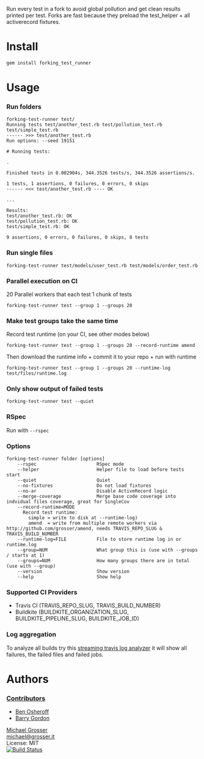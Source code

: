 Run every test in a fork to avoid global pollution and get clean results printed per test.
Forks are fast because they preload the test_helper + all activerecord fixtures.

Install
=======

```Bash
gem install forking_test_runner
```

Usage
=====

### Run folders

```
forking-test-runner test/
Running tests test/another_test.rb test/pollution_test.rb test/simple_test.rb
------ >>> test/another_test.rb
Run options: --seed 19151

# Running tests:

.

Finished tests in 0.002904s, 344.3526 tests/s, 344.3526 assertions/s.

1 tests, 1 assertions, 0 failures, 0 errors, 0 skips
------ <<< test/another_test.rb ---- OK

...

Results:
test/another_test.rb: OK
test/pollution_test.rb: OK
test/simple_test.rb: OK

9 assertions, 0 errors, 0 failures, 0 skips, 8 tests
```

### Run single files

```
forking-test-runner test/models/user_test.rb test/models/order_test.rb
```

### Parallel execution on CI

20 Parallel workers that each test 1 chunk of tests

```
forking-test-runner test --group 1 --groups 20
```

### Make test groups take the same time

Record test runtime (on your CI, see other modes below)

```
forking-test-runner test --group 1 --groups 20 --record-runtime amend
```

Then download the runtime info + commit it to your repo + run with runtime

```
forking-test-runner test --group 1 --groups 20 --runtime-log test/files/runtime.log
```

### Only show output of failed tests

```
forking-test-runner test --quiet
```

### RSpec

Run with `--rspec`

### Options

<!-- Updated by rake bump:patch -->
```
forking-test-runner folder [options]
    --rspec                      RSpec mode
    --helper                     Helper file to load before tests start
    --quiet                      Quiet
    --no-fixtures                Do not load fixtures
    --no-ar                      Disable ActiveRecord logic
    --merge-coverage             Merge base code coverage into indvidual files coverage, great for SingleCov
    --record-runtime=MODE        
      Record test runtime:
        simple = write to disk at --runtime-log)
        amend  = write from multiple remote workers via http://github.com/grosser/amend, needs TRAVIS_REPO_SLUG & TRAVIS_BUILD_NUMBER
    --runtime-log=FILE           File to store runtime log in or runtime.log
    --group=NUM                  What group this is (use with --groups / starts at 1)
    --groups=NUM                 How many groups there are in total (use with --group)
    --version                    Show version
    --help                       Show help
```
<!-- Updated by rake bump:patch -->

### Supported CI Providers

 * Travis CI (TRAVIS_REPO_SLUG, TRAVIS_BUILD_NUMBER)
 * Buildkite (BUILDKITE_ORGANIZATION_SLUG, BUILDKITE_PIPELINE_SLUG, BUILDKITE_JOB_ID)

### Log aggregation

To analyze all builds try this [streaming travis log analyzer](https://gist.github.com/grosser/df68f5461d45601f37f0)
it will show all failures, the failed files and failed jobs.

Authors
=======

### [Contributors](https://github.com/grosser/forking_test_runner/contributors)
 - [Ben Osheroff](https://github.com/osheroff)
 - [Barry Gordon](https://github.com/brrygrdn)

[Michael Grosser](https://grosser.it)<br/>
michael@grosser.it<br/>
License: MIT<br/>
[![Build Status](https://travis-ci.org/grosser/forking_test_runner.svg)](https://travis-ci.org/grosser/forking_test_runner)

